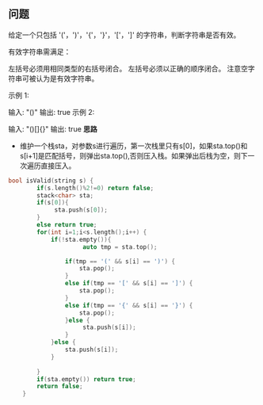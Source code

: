**问题**
-
给定一个只包括 '('，')'，'{'，'}'，'['，']' 的字符串，判断字符串是否有效。

有效字符串需满足：

左括号必须用相同类型的右括号闭合。
左括号必须以正确的顺序闭合。
注意空字符串可被认为是有效字符串。

示例 1:

输入: "()"
输出: true
示例 2:

输入: "()[]{}"
输出: true
**思路**
- 维护一个栈sta，对参数s进行遍历，第一次栈里只有s[0]，如果sta.top()和s[i+1]是匹配括号，则弹出sta.top(),否则压入栈。如果弹出后栈为空，则下一次遍历直接压入。

```c++
bool isValid(string s) {
        if(s.length()%2!=0) return false;
        stack<char> sta;
        if(s[0]){
             sta.push(s[0]);
        }
        else return true;
        for(int i=1;i<s.length();i++) {
            if(!sta.empty()){
                     auto tmp = sta.top();

                if(tmp == '(' && s[i] == ')') {
                    sta.pop();
                }
                else if(tmp == '[' && s[i] == ']') {
                    sta.pop();
                }
                else if(tmp == '{' && s[i] == '}') {
                    sta.pop();
                }else {
                     sta.push(s[i]);
                }
            }else {
                sta.push(s[i]);
            }
           
        }
        if(sta.empty()) return true;
        return false;
    }
```